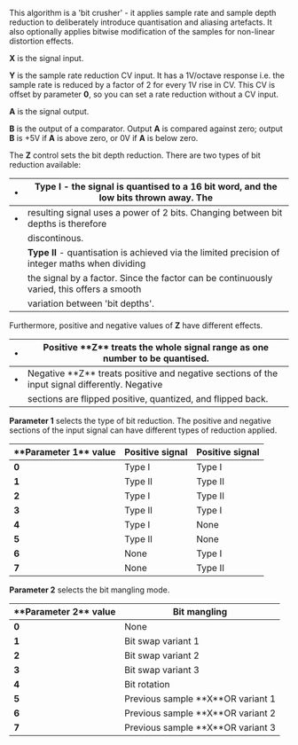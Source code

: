 
This algorithm is a 'bit crusher' - it applies sample rate and sample depth reduction to deliberately introduce
quantisation and aliasing artefacts. It also optionally applies bitwise modification of the samples for non-linear
distortion effects.

 **X** is the signal input.

 **Y** is the sample rate reduction CV input. It has a 1V/octave response i.e. the sample rate is reduced by a factor of 2
for every 1V rise in CV. This CV is offset by parameter **0**, so you can set a rate reduction without a CV input.

 **A** is the signal output.

 **B** is the output of a comparator. Output **A** is compared against zero; output **B** is +5V if **A** is above zero, or 0V if **A** is
below zero.

The **Z** control sets the bit depth reduction. There are two types of bit reduction available:

<table>
<thead>
<tr class="header">
<th>•</th>
<th>
<strong>Type I</strong> - the signal is quantised to a 16 bit word, and the low bits thrown away. The
</th>
</tr>
</thead>
<tbody>
<tr class="odd">
<td>•</td>
<td>
resulting signal uses a power of 2 bits. Changing between bit depths is therefore
</td>
</tr>
<tr class="even">
<td></td>
<td>
discontinous.
</td>
</tr>
<tr class="odd">
<td></td>
<td><strong>Type II</strong> - quantisation is achieved via the limited precision of integer maths when dividing</td>
</tr>
<tr class="even">
<td></td>
<td>
the signal by a factor. Since the factor can be continuously varied, this offers a smooth
</td>
</tr>
<tr class="odd">
<td></td>
<td>
variation between 'bit depths'.
</td>
</tr>
</tbody>
</table>

Furthermore, positive and negative values of **Z** have different effects.

<table>
<thead>
<tr class="header">
<th>•</th>
<th>
Positive **Z** treats the whole signal range as one number to be quantised.
</th>
</tr>
</thead>
<tbody>
<tr class="odd">
<td>•</td>
<td>
Negative **Z** treats positive and negative sections of the input signal differently. Negative
</td>
</tr>
<tr class="even">
<td></td>
<td>
sections are flipped positive, quantized, and flipped back.
</td>
</tr>
</tbody>
</table>

  **Parameter 1** selects the type of bit reduction. The positive and negative sections of the input signal can have different
types of reduction applied.

<table>
<thead>
<tr class="header">
<th>
<strong>  **Parameter 1** value</strong>
</th>
<th><strong>Positive signal</strong></th>
<th><strong>Positive signal</strong></th>
</tr>
</thead>
<tbody>
<tr class="odd">
<td><strong>0</strong></td>
<td>
Type I
</td>
<td>
Type I
</td>
</tr>
<tr class="even">
<td><strong>1</strong></td>
<td>
Type II
</td>
<td>
Type II
</td>
</tr>
<tr class="odd">
<td><strong>2</strong></td>
<td>
Type I
</td>
<td>
Type II
</td>
</tr>
<tr class="even">
<td><strong>3</strong></td>
<td>
Type II
</td>
<td>
Type I
</td>
</tr>
<tr class="odd">
<td><strong>4</strong></td>
<td>
Type I
</td>
<td>
None
</td>
</tr>
<tr class="even">
<td><strong>5</strong></td>
<td>
Type II
</td>
<td>
None
</td>
</tr>
<tr class="odd">
<td><strong>6</strong></td>
<td>
None
</td>
<td>
Type I
</td>
</tr>
<tr class="even">
<td><strong>7</strong></td>
<td>
None
</td>
<td>
Type II
</td>
</tr>
</tbody>
</table>

  **Parameter 2** selects the bit mangling mode.

<table>
<thead>
<tr class="header">
<th><strong>  **Parameter 2** value</strong></th>
<th><strong>Bit mangling</strong></th>
</tr>
</thead>
<tbody>
<tr class="odd">
<td><strong>0</strong></td>
<td>
None
</td>
</tr>
<tr class="even">
<td><strong>1</strong></td>
<td>
Bit swap variant 1
</td>
</tr>
<tr class="odd">
<td><strong>2</strong></td>
<td>
Bit swap variant 2
</td>
</tr>
<tr class="even">
<td><strong>3</strong></td>
<td>
Bit swap variant 3
</td>
</tr>
<tr class="odd">
<td><strong>4</strong></td>
<td>
Bit rotation
</td>
</tr>
<tr class="even">
<td><strong>5</strong></td>
<td>
Previous sample **X**OR variant 1
</td>
</tr>
<tr class="odd">
<td><strong>6</strong></td>
<td>
Previous sample **X**OR variant 2
</td>
</tr>
<tr class="even">
<td><strong>7</strong></td>
<td>
Previous sample **X**OR variant 3
</td>
</tr>
</tbody>
</table>

